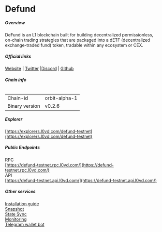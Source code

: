 # Defund


##### Overview
DeFund is an L1 blockchain built for building decentralized permissionless, on-chain trading strategies that are packaged into a dETF (decentralized exchange-traded fund) token, tradable within any ecosystem or CEX.

##### Official links
[Website](https://www.defund.app/) | [Twitter](https://twitter.com/defund_finance) |[Discord](https://discord.gg/bzVhJPJBp8) | [Github](https://github.com/defund-labs/)

##### Chain info
#
|  |  |
| ------ | ------ |
| Chain-id | orbit-alpha-1 |
| Binary version | v0.2.6 |

##### Explorer
[https://explorers.l0vd.com/defund-testnet](https://explorers.l0vd.com/defund-testnet)

##### Public Endpoints
RPC <br />
[https://defund-testnet.rpc.l0vd.com/](https://defund-testnet.rpc.l0vd.com/) <br />
API <br />
[https://defund-testnet.api.l0vd.com/](https://defund-testnet.api.l0vd.com/) <br />


##### Other services
[Installation guide](installation-guide/) <br />
[Snapshot](snapshot/) <br />
[State Sync](state-sync/) <br />
[Monitoring](monitoring/) <br />
[Telegram wallet bot](wallet-bot/) <br />


